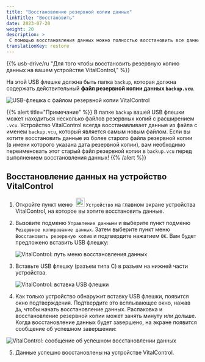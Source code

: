 ```yaml
---
title: "Восстановление резервной копии данных"
linkTitle: "Восстановить"
date: 2023-07-20
weight: 20
description: >
 С помощью восстановления данных можно полностью восстановить все данные устройства VitalControl на другом устройстве с использованием файла резервной копии.
translationKey: restore
---
```

{{% usb-drive/ru "Для того чтобы восстановить резервную копию данных на вашем устройстве VitalControl," %}}

На этой USB флешке должна быть папка `backup`, которая должна содержать действительный **файл резервной копии данных `backup.vcu`**.

![USB-флешка с файлом резервной копии VitalControl](../images/backup-file.png "USB-флешка с файлом резервной копии")

{{% alert title="Примечание" %}}
В папке `backup` вашей USB флешки может находиться несколько файлов резервных копий с расширением `.vcu`. Устройство VitalControl всегда восстанавливает данные из файла с именем `backup.vcu`, который является самым новым файлом. Если вы хотите восстановить данные из более старого файла резервной копии (в имени которого указана дата резервной копии), вам необходимо переименовать этот старый файл резервной копии в `backup.vcu` перед выполнением восстановления данных!
{{% /alert %}}

## Восстановление данных на устройство VitalControl

1. Откройте пункт меню &nbsp;<img src="/icons/device.svg" width="23" align="bottom" alt="Устройство" /> `Устройство` на главном экране устройства VitalControl, на которое вы хотите восстановить данные.

2. Вызовите подменю `Управление данными` и выберите пункт подменю `Резервное копирование данных`. Затем выберите пункт меню `Восстановить резервную копию` и подтвердите нажатием `OK`. Вам будет предложено вставить USB флешку:

   ![VitalControl: путь меню восстановления данных](../images/restore.png "Восстановление из файла резервной копии")

3. Вставьте USB флешку (разъем типа C) в разъем на нижней части устройства.

   ![VitalControl: вставка USB флешки](/images/firmware/update/plug-in-dual-usb-stick.svg "Вставка USB флешки")

4. Как только устройство обнаружит вставку USB флешки, появится окно подтверждения. Подтвердите это всплывающее окно, нажав `Да`, чтобы начать восстановление данных. Распаковка и восстановление резервной копии может занять минуту или дольше. Когда восстановление данных будет завершено, на экране появится сообщение об успешном завершении:

![VitalControl: сообщение об успешном восстановлении данных](../images/restore-done.png "Сообщение об успешном восстановлении данных")

5. Данные успешно восстановлены на устройстве VitalControl.
